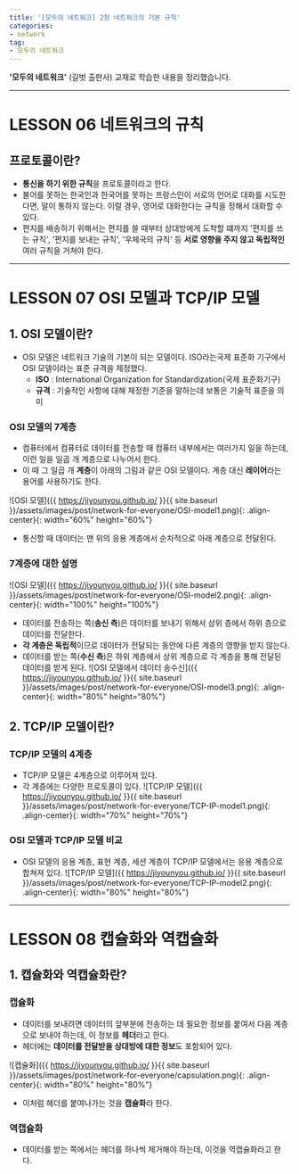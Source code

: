 ```yaml
---
title: '[모두의 네트워크] 2장 네트워크의 기본 규칙'
categories:
- network
tag:
- 모두의 네트워크
---
```


**'모두의 네트워크'** (길벗 출판사) 교재로 학습한 내용을 정리했습니다.

---
# LESSON 06 네트워크의 규칙
## 프로토콜이란?
- **통신을 하기 위한 규칙**을 프로토콜이라고 한다.
- 불어를 못하는 한국인과 한국어를 못하는 프랑스인이 서로의 언어로 대화를 시도한다면, 말이 통하지 않는다. 이럴 경우, 영어로 대화한다는 규칙을 정해서 대화할 수 있다.
- 편지를 배송하기 위해서는 편지를 쓸 때부터 상대방에게 도착할 떄까지 '편지를 쓰는 규칙', '편지를 보내는 규칙', '우체국의 규칙' 등 **서로 영향을 주지 않고 독립적인** 여러 규칙을 거쳐야 한다.

---
# LESSON 07 OSI 모델과 TCP/IP 모델
## 1. OSI 모델이란?
- OSI 모델은 네트워크 기술의 기본이 되는 모델이다. ISO라는국제 표준화 기구에서 OSI 모델이라는 표준 규격을 제정했다.
  - **ISO** : International Organization for Standardization(국제 표준화기구)
  - **규격** : 기술적인 사항에 대해 재정한 기준을 말하는데 보통은 기술적 표준을 의미

### OSI 모델의 7계층
- 컴퓨터에서 컴퓨터로 데이터를 전송할 때 컴퓨터 내부에서는 여러가지 일을 하는데, 이런 일을 일곱 개 계층으로 나누어서 한다.
- 이 때 그 일곱 개 **계층**이 아래의 그림과 같은 OSI 모델이다. 계층 대신 **레이어**라는 용어를 사용하기도 한다.

![OSI 모델]({{ https://jiyounyou.github.io/ }}{{ site.baseurl }}/assets/images/post/network-for-everyone/OSI-model1.png){: .align-center}{: width="60%" height="60%"}
- 통신할 때 데이터는 맨 위의 응용 계층에서 순차적으로 아래 계층으로 전달된다.

### 7계층에 대한 설명
![OSI 모델]({{ https://jiyounyou.github.io/ }}{{ site.baseurl }}/assets/images/post/network-for-everyone/OSI-model2.png){: .align-center}{: width="100%" height="100%"}

- 데이터를 전송하는 쪽(**송신 측**)은 데이터를 보내기 위해서 상위 층에서 하위 층으로 데이터를 전달한다.
- **각 계층은 독립적**이므로 데이터가 전달되는 동안에 다른 계층의 영향을 받지 않는다.
- 데이터를 받는 쪽(**수신 측**)은 하위 계층에서 상위 계층으로 각 계층을 통해 전달된 데이터를 받게 된다.
![OSI 모델에서 데이터 송수신]({{ https://jiyounyou.github.io/ }}{{ site.baseurl }}/assets/images/post/network-for-everyone/OSI-model3.png){: .align-center}{: width="80%" height="80%"}

## 2. TCP/IP 모델이란?
### TCP/IP 모델의 4계층
- TCP/IP 모델은 4계층으로 이루어져 있다.
- 각 계층에는 다양한 프로토콜이 있다.
![TCP/IP 모델]({{ https://jiyounyou.github.io/ }}{{ site.baseurl }}/assets/images/post/network-for-everyone/TCP-IP-model1.png){: .align-center}{: width="70%" height="70%"}

### OSI 모델과 TCP/IP 모델 비교
- OSI 모델의 응용 계층, 표현 계층, 세션 계층이 TCP/IP 모델에서는 응용 계층으로 합쳐져 있다.
![TCP/IP 모델]({{ https://jiyounyou.github.io/ }}{{ site.baseurl }}/assets/images/post/network-for-everyone/TCP-IP-model2.png){: .align-center}{: width="80%" height="80%"}

---
# LESSON 08 캡슐화와 역캡슐화
## 1. 캡슐화와 역캡슐화란?
### 캡슐화
- 데이터를 보내려면 데이터의 앞부분에 전송하는 데 필요한 정보를 붙여서 다음 계층으로 보내야 하는데, 이 정보를 **헤더**라고 한다.
- 헤더에는 **데이터를 전달받을 상대방에 대한 정보**도 포함되어 있다.

![캡슐화]({{ https://jiyounyou.github.io/ }}{{ site.baseurl }}/assets/images/post/network-for-everyone/capsulation.png){: .align-center}{: width="80%" height="80%"}
- 이처럼 헤더를 붙여나가는 것을 **캡슐화**라 한다.

### 역캡슐화
- 데이터를 받는 쪽에서는 헤더를 하나씩 제거해야 하는데, 이것을 역캡슐화라고 한다.